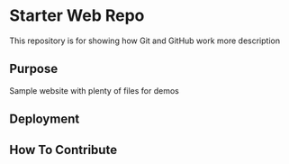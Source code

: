 # Starter Web Repo

This repository is for showing how Git and GitHub work
more description 

## Purpose

Sample website with plenty of files for demos

## Deployment 

## How To Contribute